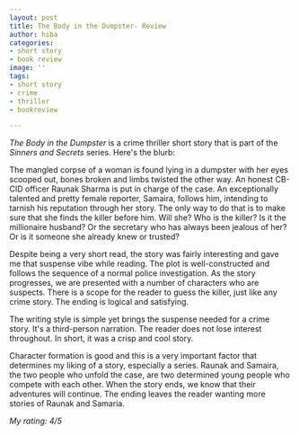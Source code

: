 ```yaml
---
layout: post
title: The Body in the Dumpster- Review
author: hiba
categories:
- short story
- book review
image: ''
tags:
- short story
- crime
- thriller
- bookreview

---
```

_The Body in the Dumpster_ is a crime thriller short story that is part of the _Sinners and Secrets_ series. Here's the blurb:

The mangled corpse of a woman is found lying in a dumpster with her eyes scooped out, bones broken and limbs twisted the other way. An honest CB-CID officer Raunak Sharma is put in charge of the case. An exceptionally talented and pretty female reporter, Samaira, follows him, intending to tarnish his reputation through her story. The only way to do that is to make sure that she finds the killer before him. Will she? Who is the killer? Is it the millionaire husband? Or the secretary who has always been jealous of her? Or is it someone she already knew or trusted?

Despite being a very short read, the story was fairly interesting and gave me that suspense vibe while reading. The plot is well-constructed and follows the sequence of a normal police investigation. As the story progresses, we are presented with a number of characters who are suspects. There is a scope for the reader to guess the killer, just like any crime story. The ending is logical and satisfying.

The writing style is simple yet brings the suspense needed for a crime story. It's a third-person narration. The reader does not lose interest throughout. In short, it was a crisp and cool story.

Character formation is good and this is a very important factor that determines my liking of a story, especially a series. Raunak and Samaira, the two people who unfold the case, are two determined young people who compete with each other. When the story ends, we know that their adventures will continue. The ending leaves the reader wanting more stories of Raunak and Samaria.

_My rating: 4/5_